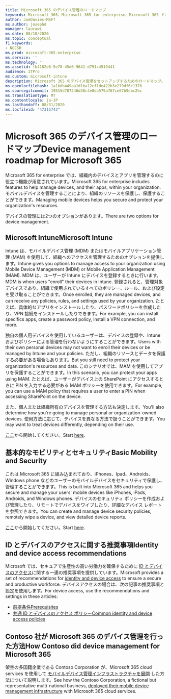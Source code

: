 ```yaml
---
title: Microsoft 365 のデバイス管理のロードマップ
keywords: Microsoft 365、Microsoft 365 for enterprise、Microsoft 365 ドキュメント、モバイルデバイス管理、Intune
author: JoeDavies-MSFT
ms.author: josephd
manager: laurawi
ms.date: 08/10/2020
ms.topic: conceptual
f1.keywords:
- NOCSH
ms.prod: microsoft-365-enterprise
ms.service: ''
ms.technology: ''
ms.assetid: fb4182e6-5e78-45d0-9641-d791c4519441
audience: ITPro
ms.custom: microsoft-intune
description: Microsoft 365 のデバイス管理をセットアップするためのロードマップ。
ms.openlocfilehash: 1a1bdb449aa1d1ba12cf1de422b3e279df6c1376
ms.sourcegitcommit: 19515d787246d38c4e0da579a767ce67b9dbc2bc
ms.translationtype: MT
ms.contentlocale: ja-JP
ms.lasthandoff: 08/31/2020
ms.locfileid: "47315743"
---
```

# <a name="device-management-roadmap-for-microsoft-365"></a><span data-ttu-id="eb707-104">Microsoft 365 のデバイス管理のロードマップ</span><span class="sxs-lookup"><span data-stu-id="eb707-104">Device management roadmap for Microsoft 365</span></span>


<span data-ttu-id="eb707-105">Microsoft 365 for enterprise では、組織内のデバイスとアプリを管理するのに役立つ機能が用意されています。</span><span class="sxs-lookup"><span data-stu-id="eb707-105">Microsoft 365 for enterprise includes features to help manage devices, and their apps, within your organization.</span></span> <span data-ttu-id="eb707-106">モバイルデバイスを管理することにより、組織のリソースを保護し、保護することができます。</span><span class="sxs-lookup"><span data-stu-id="eb707-106">Managing mobile devices helps you secure and protect your organization's resources.</span></span>

<span data-ttu-id="eb707-107">デバイスの管理には2つのオプションがあります。</span><span class="sxs-lookup"><span data-stu-id="eb707-107">There are two options for device management.</span></span>

## <a name="microsoft-intune"></a><span data-ttu-id="eb707-108">Microsoft Intune</span><span class="sxs-lookup"><span data-stu-id="eb707-108">Microsoft Intune</span></span>

<span data-ttu-id="eb707-109">Intune は、モバイルデバイス管理 (MDM) またはモバイルアプリケーション管理 (MAM) を使用して、組織へのアクセスを管理するためのオプションを提供します。</span><span class="sxs-lookup"><span data-stu-id="eb707-109">Intune gives you options to manage access to your organization using Mobile Device Management (MDM) or Mobile Application Management (MAM).</span></span> <span data-ttu-id="eb707-110">MDM は、ユーザーが Intune にデバイスを登録するときに行います。</span><span class="sxs-lookup"><span data-stu-id="eb707-110">MDM is when users "enroll" their devices in Intune.</span></span> <span data-ttu-id="eb707-111">登録されると、管理対象デバイスであり、組織で使用されているすべてのポリシー、ルール、および設定を受け取ることができます。</span><span class="sxs-lookup"><span data-stu-id="eb707-111">Once enrolled, they are managed devices, and can receive any policies, rules, and settings used by your organization.</span></span> <span data-ttu-id="eb707-112">たとえば、具体的なアプリをインストールしたり、パスワードポリシーを作成したり、VPN 接続をインストールしたりできます。</span><span class="sxs-lookup"><span data-stu-id="eb707-112">For example, you can install specifics apps, create a password policy, install a VPN connection, and more.</span></span>

<span data-ttu-id="eb707-113">独自の個人用デバイスを使用しているユーザーは、デバイスの登録や、Intune およびポリシーによる管理を行わないようにすることができます。</span><span class="sxs-lookup"><span data-stu-id="eb707-113">Users with their own personal devices may not want to enroll their devices or be managed by Intune and your policies.</span></span> <span data-ttu-id="eb707-114">ただし、組織のリソースとデータを保護する必要がある場合もあります。</span><span class="sxs-lookup"><span data-stu-id="eb707-114">But you still need to protect your organization's resources and data.</span></span> <span data-ttu-id="eb707-115">このシナリオでは、MAM を使用してアプリを保護することができます。</span><span class="sxs-lookup"><span data-stu-id="eb707-115">In this scenario, you can protect your apps using MAM.</span></span> <span data-ttu-id="eb707-116">たとえば、ユーザーがデバイス上の SharePoint にアクセスするときに PIN を入力する必要がある MAM ポリシーを使用できます。</span><span class="sxs-lookup"><span data-stu-id="eb707-116">For example, you can use a MAM policy that requires a user to enter a PIN when accessing SharePoint on the device.</span></span>

<span data-ttu-id="eb707-117">また、個人または組織所有のデバイスを管理する方法も決定します。</span><span class="sxs-lookup"><span data-stu-id="eb707-117">You'll also determine how you're going to manage personal or organization-owned devices.</span></span> <span data-ttu-id="eb707-118">使用方法に応じて、デバイスを異なる方法で扱うことができます。</span><span class="sxs-lookup"><span data-stu-id="eb707-118">You may want to treat devices differently, depending on their use.</span></span> 

<span data-ttu-id="eb707-119">[ここ](https://docs.microsoft.com/mem/intune/fundamentals/planning-guide)から開始してください。</span><span class="sxs-lookup"><span data-stu-id="eb707-119">Start [here](https://docs.microsoft.com/mem/intune/fundamentals/planning-guide).</span></span>

## <a name="basic-mobility-and-security"></a><span data-ttu-id="eb707-120">基本的なモビリティとセキュリティ</span><span class="sxs-lookup"><span data-stu-id="eb707-120">Basic Mobility and Security</span></span>
 
<span data-ttu-id="eb707-121">これは Microsoft 365 に組み込まれており、iPhones、Ipad、Androids、Windows phone などのユーザーのモバイルデバイスをセキュリティで保護し、管理することができます。</span><span class="sxs-lookup"><span data-stu-id="eb707-121">This is built into Microsoft 365 and helps you secure and manage your users' mobile devices like iPhones, iPads, Androids, and Windows phones.</span></span> <span data-ttu-id="eb707-122">デバイスのセキュリティ ポリシーを作成および管理したり、リモートでデバイスをワイプしたり、詳細なデバイス レポートを参照できます。</span><span class="sxs-lookup"><span data-stu-id="eb707-122">You can create and manage device security policies, remotely wipe a device, and view detailed device reports.</span></span> 

<span data-ttu-id="eb707-123">[ここ](https://support.microsoft.com/office/set-up-basic-mobility-and-security-dd892318-bc44-4eb1-af00-9db5430be3cd)から開始してください。</span><span class="sxs-lookup"><span data-stu-id="eb707-123">Start [here](https://support.microsoft.com/office/set-up-basic-mobility-and-security-dd892318-bc44-4eb1-af00-9db5430be3cd).</span></span>
 
## <a name="identity-and-device-access-recommendations"></a><span data-ttu-id="eb707-124">ID とデバイスのアクセスに関する推奨事項</span><span class="sxs-lookup"><span data-stu-id="eb707-124">Identity and device access recommendations</span></span>

<span data-ttu-id="eb707-125">Microsoft では、セキュアで生産性の高い労働力を確保するために [ID とデバイスのアクセス](microsoft-365-policies-configurations.md)に関する一連の推奨事項を提供しています。</span><span class="sxs-lookup"><span data-stu-id="eb707-125">Microsoft provides a set of recommendations for [identity and device access](microsoft-365-policies-configurations.md) to ensure a secure and productive workforce.</span></span> <span data-ttu-id="eb707-126">デバイスアクセスの場合は、次の記事の推奨事項と設定を使用します。</span><span class="sxs-lookup"><span data-stu-id="eb707-126">For device access, use the recommendations and settings in these articles:</span></span>

- [<span data-ttu-id="eb707-127">前提条件</span><span class="sxs-lookup"><span data-stu-id="eb707-127">Prerequisites</span></span>](identity-access-prerequisites.md)
- [<span data-ttu-id="eb707-128">共通 ID とデバイスのアクセス ポリシー</span><span class="sxs-lookup"><span data-stu-id="eb707-128">Common identity and device access policies</span></span>](identity-access-policies.md)

## <a name="how-contoso-did-device-management-for-microsoft-365"></a><span data-ttu-id="eb707-129">Contoso 社が Microsoft 365 のデバイス管理を行った方法</span><span class="sxs-lookup"><span data-stu-id="eb707-129">How Contoso did device management for Microsoft 365</span></span>

<span data-ttu-id="eb707-130">架空の多国籍企業である Contoso Corporation が、Microsoft 365 cloud services を使用して [モバイルデバイス管理インフラストラクチャを展開](contoso-mdm.md) した方法について説明します。</span><span class="sxs-lookup"><span data-stu-id="eb707-130">See how the Contoso Corporation, a fictional but representative multi-national business, [deployed their mobile device management infrastructure](contoso-mdm.md) with Microsoft 365 cloud services.</span></span>
